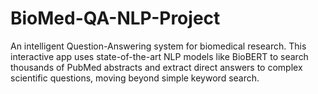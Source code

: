 # BioMed-QA-NLP-Project
An intelligent Question-Answering system for biomedical research. This interactive app uses state-of-the-art NLP models like BioBERT to search thousands of PubMed abstracts and extract direct answers to complex scientific questions, moving beyond simple keyword search.
